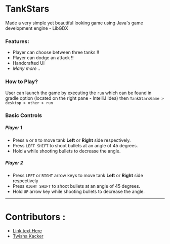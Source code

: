 # TankStars

Made a very simple yet beautiful looking game using Java's game development engine - LibGDX

### Features:

- Player can choose between three tanks !!
- Player can dodge an attack !!
- Handcrafted UI
- _Many more .._

### How to Play?

User can launch the game by executing the ```run``` which can be found in gradle option (located on the right pane - IntelliJ Idea) then ```TankStarsGame > desktop > other > run```

### Basic Controls

##### Player 1

- Press ```A``` or ```D``` to move tank **Left** or **Right** side respectively.
- Press ```LEFT SHIFT``` to shoot bullets at an angle of 45 degrees.
- Hold ```W``` while shooting bullets to decrease the angle.

##### Player 2

- Press ```LEFT``` or ```RIGHT``` arrow keys to move tank **Left** or **Right** side respectively
- Press ```RIGHT SHIFT``` to shoot bullets at an angle of 45 degrees.
- Hold ```UP``` arrow key while shooting bullets to decrease the angle.

---

# Contributors :

- [Link text Here](https://github.com/lakshaybhushan)
- [Twisha Kacker](https://github.com/Twisha-21432)
